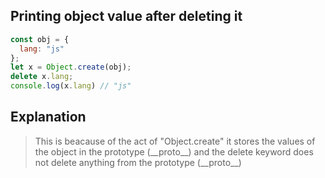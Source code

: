 ## Printing object value after deleting it

```javascript
const obj = {
  lang: "js"
};
let x = Object.create(obj);
delete x.lang;
console.log(x.lang) // "js"
```

## Explanation

> <p>This is beacause of the act of "Object.create" it stores the values of the object in the prototype (__proto__) and the delete keyword does not delete anything from the prototype (__proto__)</p>
